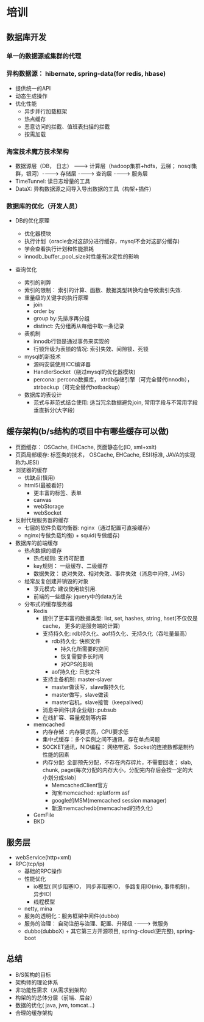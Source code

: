 # 培训

## 数据库开发

### 单一的数据源或集群的代理

### 异构数据源： hibernate, spring-data(for redis, hbase)

* 提供统一的API
* 动态生成操作
* 优化性能
	* 异步并行加载框架
	* 热点缓存
	* 恶意访问的拦截、值班表扫描的拦截
	* 按需加载
	

### 淘宝技术魔方技术架构
*  数据源层（DB， 日志） --->   计算层（hadoop集群+hdfs，云梯； nosql集群，银河）----> 存储层 ----> 查询层  ----> 服务层
*  TimeTunnel: 读日志增量的工具
*  DataX: 异构数据源之间导入导出数据的工具（构架+插件）

### 数据库的优化（开发人员）
* DB的优化原理
	* 优化器模块
	* 执行计划（oracle会对这部分进行缓存，mysql不会对这部分缓存)
	* 学会查看执行计划和性能损耗
	* innodb_buffer_pool_size对性能有决定性的影响
	
* 查询优化
	* 索引的利弊
	* 索引的限制： 索引的计算、函数、数据类型转换均会导致索引失效.
	* 重量级的关键字的执行原理
		* join
		* order by
		* group by:先排序再分组
		* distinct: 先分组再从每组中取一条记录
	* 表机制
		* innodb行锁是通过事务来实现的
		* 行锁升级为表锁的情况: 索引失效、间隙锁、死锁
	* mysql的新技术
		* 源码安装使用ICC编译器
		* HandlerSocket（绕过mysql的优化器模块)
		* percona: percona数据库， xtrdb存储引擎（可完全替代innodb）， xtrbackup（可完全替代hotbackup）
	* 数据库的表设计
		* 范式与非范式结合使用: 适当冗余数据避免join, 常用字段与不常用字段垂直拆分(大字段)
## 缓存架构(b/s结构的项目中有哪些缓存可以做)
* 页面缓存： OSCache, EHCache, 页面静态化(IO, xml+xslt)
* 页面局部缓存: 标签类的技术， OSCache, EHCache, ESI(标准, JAVA的实现称为JESI）
* 浏览器的缓存
	* 优缺点(慎用)
	* html5(最被看好)
		* 更丰富的标签、表单
		* canvas
		* webStorage
		* webSocket
* 反射代理服务器的缓存
	* 七层的软件负载均衡器: nginx（通过配置可直接缓存）
	* nginx(专做负载均衡) + squid(专做缓存)
* 数据库的前端缓存
	* 热点数据的缓存
		* 热点规则: 支持可配置
		* key规则： 一级缓存、二级缓存
		* 数据失效： 绝对失效、相对失效、事件失效（消息中间件, JMS）
	* 经常反复创建并销毁的对象
		* 享元模式: 建议使用软引用.
		* 前端的一些缓存: jquery中的data方法
	* 分布式的缓存服务器
		* Redis
			* 提供了更丰富的数据类型: list, set, hashes, string, hset(不仅仅是cache， 更多的是服务端的计算) 
			* 支持持久化: rdb持久化、aof持久化、无持久化（吞吐量最高）
				* rdb持久化: 快照文件
					* 持久化所需要的空间
					* 恢复需要多长时间
					* 对QPS的影响
				* aof持久化: 日志文件
			* 支持主备机制: master-slaver
				* master做读写，slave做持久化
				* master做写，slave做读
				* master宕机，slave接管（keepalived）
			* 消息中间件(非企业级): pubsub
			* 在线扩容、容量规划等内容
		* memcached
			* 内存存储：内存要求高，CPU要求低
			* 集中式缓存：多个实例之间不通讯，存在单点问题
			* SOCKET通讯，NIO编程： 网络带宽、Socket的连接数都是制约性能的因素
			* 内存分配: 全部预先分配，不存在内存碎片，不需要回收； slab, chunk, page(每次分配的内存大小，分配完内存后会按一定的大小划分成slab）
				* MemcachedClient官方
				* 淘宝memcached: xplatform asf
				* google的MSM(memcached session manager)
				* 新浪memcachedb(memcached的持久化)
		* GemFile
		* BKD
## 服务层
* webService(http+xml)
* RPC(tcp/ip)
	* 基础的RPC操作
	* 性能优化
		* io模型( 同步阻塞IO， 同步非阻塞IO， 多路复用IO(nio, 事件机制)， 异步IO)
		* 线程模型
	* netty, mina
	* 服务的透明化：服务框架中间件(dubbo)
	* 服务的治理： 自动注册与治理、配置、升降级 ----> 微服务
	* dubbo(dubboX) + 其它第三方开源项目, spring-cloud(更完整), spring-boot
## 总结
* B/S架构的目标
* 架构师的理论体系
* 非功能性需求（从需求到架构）
* 构架的的总体分层（前端、后台）
* 数据的优化( java, jvm, tomcat…)
* 合理的缓存架构